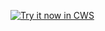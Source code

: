 <a target="_blank" href="https://chrome.google.com/webstore/detail/ihhkahhkmiddbnfhlglocakcdfbgddkj">![Try it now in CWS](https://raw.github.com/GoogleChrome/chrome-app-samples/master/tryitnowbutton.png "Click here to install this sample from the Chrome Web Store")</a>
